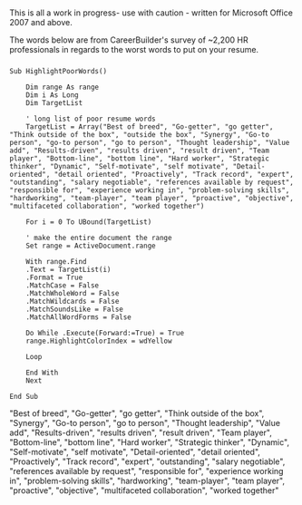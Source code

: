 ###
This is all a work in progress- use with caution - written for Microsoft Office 2007 and above.

The words below are from CareerBuilder's survey of ~2,200 HR professionals in regards to the worst words to put on your resume.
###

    Sub HighlightPoorWords()

        Dim range As range
        Dim i As Long
        Dim TargetList

        ' long list of poor resume words
        TargetList = Array("Best of breed", "Go-getter", "go getter", "Think outside of the box", "outside the box", "Synergy", "Go-to person", "go-to person", "go to person", "Thought leadership", "Value add", "Results-driven", "results driven", "result driven", "Team player", "Bottom-line", "bottom line", "Hard worker", "Strategic thinker", "Dynamic", "Self-motivate", "self motivate", "Detail-oriented", "detail oriented", "Proactively", "Track record", "expert", "outstanding", "salary negotiable", "references available by request", "responsible for", "experience working in", "problem-solving skills", "hardworking", "team-player", "team player", "proactive", "objective", "multifaceted collaboration", "worked together")

        For i = 0 To UBound(TargetList)

        ' make the entire document the range
        Set range = ActiveDocument.range

        With range.Find
        .Text = TargetList(i)
        .Format = True
        .MatchCase = False
        .MatchWholeWord = False
        .MatchWildcards = False
        .MatchSoundsLike = False
        .MatchAllWordForms = False

        Do While .Execute(Forward:=True) = True
        range.HighlightColorIndex = wdYellow

        Loop

        End With
        Next

    End Sub




"Best of breed", "Go-getter", "go getter", "Think outside of the box", "Synergy", "Go-to person", "go to person", "Thought leadership", "Value add", "Results-driven", "results driven", "result driven", "Team player", "Bottom-line", "bottom line", "Hard worker", "Strategic thinker", "Dynamic", "Self-motivate", "self motivate", "Detail-oriented", "detail oriented", "Proactively", "Track record", "expert", "outstanding", "salary negotiable", "references available by request", "responsible for", "experience working in", "problem-solving skills", "hardworking", "team-player", "team player", "proactive", "objective", "multifaceted collaboration", "worked together"